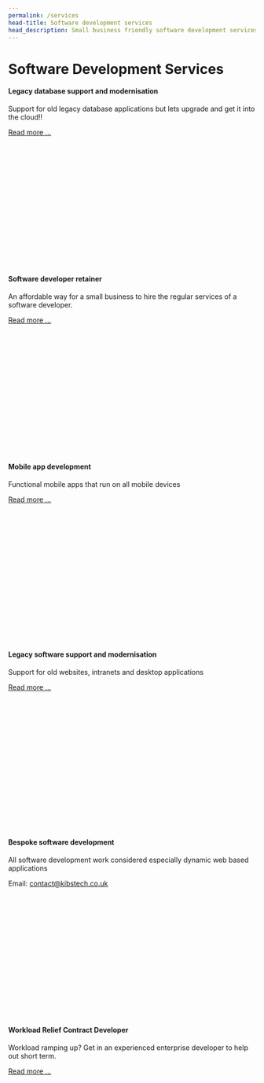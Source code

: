 ```yaml
---
permalink: /services
head-title: Software development services
head_description: Small business friendly software development services and enterprise level services.
---
```


# Software Development Services


<div class="container">
  <div class="row" >
    <div class="col-sm" style="margin-bottom:2rem">
        <div class="card" style="height:350px">
            <div class="card-header center" style="font-size:3rem"><i class="fa fa-database" style="color:#ff8080"></i></div>
            <div class="card-body">
                <h4 class="card-title">Legacy database support and modernisation</h4>
                <p class="card-text">Support for old legacy database applications but lets upgrade and get it into the cloud!!</p>
                <a href="#" class="btn btn-primary">Read more ...</a>
            </div>
        </div>    
    </div>
    <div class="col-sm" style="margin-bottom:2rem">
        <div class="card" style="height:350px">
            <div class="card-header center" style="font-size:3rem;color:purple"><i class="fas fa-code" ></i></div>
            <div class="card-body">
                <h4 class="card-title">Software developer retainer</h4>
                <p class="card-text">An affordable way for a small business to hire the regular services of a software developer.</p>
                <a href="/software-developer-retainer" class="btn btn-primary">Read more ...</a>
            </div>
        </div>
    </div>
  </div>

  <div class="row">
    <div class="col-sm" style="margin-bottom:2rem">
        <div class="card" style="height:350px">
            <div class="card-header center" style="font-size:3rem"><i class="fas fa-mobile-alt" style="color:green"></i></div>
            <div class="card-body">
                <h4 class="card-title">Mobile app development</h4>
                <p class="card-text">Functional mobile apps that run on all mobile devices</p>
                <a href="#" class="btn btn-primary">Read more ...</a>
            </div>
        </div>    
    </div>
    <div class="col-sm" style="margin-bottom:2rem">
        <div class="card" style="height:350px">
            <div class="card-header center" style="font-size:3rem;color:orange"><i class="far fa-save"></i></div>
            <div class="card-body">
                <h4 class="card-title">Legacy software support and modernisation</h4>
                <p class="card-text">Support for old websites, intranets and desktop applications</p>
                <a href="#" class="btn btn-primary">Read more ...</a>
            </div>
        </div>
    </div>
  </div>

   <div class="row">
    <div class="col-sm" style="margin-bottom:2rem">
        <div class="card" style="height:350px">
            <div class="card-header center" style="font-size:3rem; color:#000066"><i class="fas fa-laptop-code"></i></div>
            <div class="card-body">
                <h4 class="card-title">Bespoke software development</h4>
                <p class="card-text">All software development work considered especially dynamic web based applications</p>
                Email: <a href="mailto:contact@kibstech.co.uk">contact@kibstech.co.uk</a>
            </div>
        </div>
    </div>
    <div class="col-sm" style="margin-bottom:2rem">
        <div class="card" style="height:350px">
            <div class="card-header center" style="font-size:3rem;"><i class="fas fa-sitemap"></i></div>
            <div class="card-body">
                <h4 class="card-title">Workload Relief Contract Developer</h4>
                <p class="card-text">Workload ramping up? Get in an experienced enterprise developer to help out short term.</p>
                <a href="/workload-relief-contractor" class="btn btn-primary">Read more ...</a>
            </div>
        </div>
    </div>
  </div>
</div>

